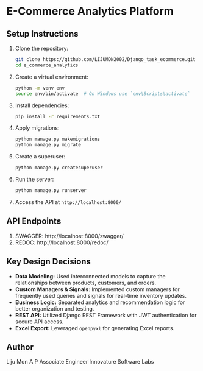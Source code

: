 # E-Commerce Analytics Platform

## Setup Instructions

1. Clone the repository:
   ```bash
   git clone https://github.com/LIJUMON2002/Django_task_ecommerce.git
   cd e_commerce_analytics
   ```

2. Create a virtual environment:
   ```bash
   python -m venv env
   source env/bin/activate  # On Windows use `env\Scripts\activate`
   ```

3. Install dependencies:
   ```bash
   pip install -r requirements.txt
   ```

4. Apply migrations:
   ```bash
   python manage.py makemigrations
   python manage.py migrate
   ```

5. Create a superuser:
   ```bash
   python manage.py createsuperuser
   ```

6. Run the server:
   ```bash
   python manage.py runserver
   ```

7. Access the API at `http://localhost:8000/`


## API Endpoints

1. SWAGGER: http://localhost:8000/swagger/
2. REDOC: http://localhost:8000/redoc/

## Key Design Decisions

- **Data Modeling:** Used interconnected models to capture the relationships between products, customers, and orders.
- **Custom Managers & Signals:** Implemented custom managers for frequently used queries and signals for real-time inventory updates.
- **Business Logic:** Separated analytics and recommendation logic for better organization and testing.
- **REST API:** Utilized Django REST Framework with JWT authentication for secure API access.
- **Excel Export:** Leveraged `openpyxl` for generating Excel reports.


## Author

Liju Mon A P
Associate Engineer
Innovature Software Labs